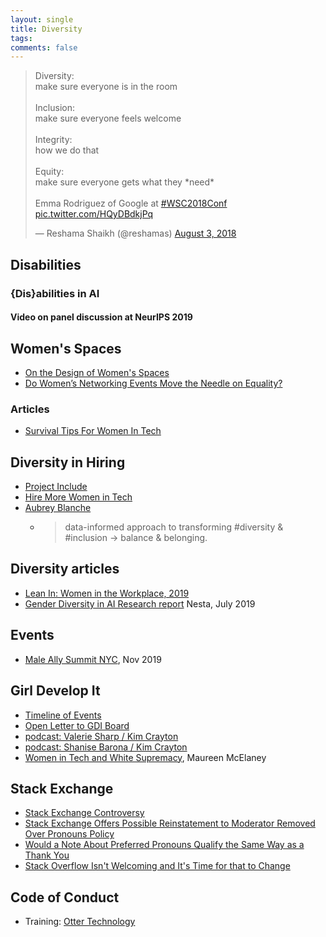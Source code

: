 ```yaml
---
layout: single
title: Diversity
tags: 
comments: false
---
```


<p>
<blockquote class="twitter-tweet" data-lang="en"><p lang="en" dir="ltr">Diversity: <br>make sure everyone is in the room<br><br>Inclusion: <br>make sure everyone feels welcome<br><br>Integrity: <br>how we do that<br><br>Equity:<br>make sure everyone gets what they *need*<br><br>Emma Rodriguez of Google at <a href="https://twitter.com/hashtag/WSC2018Conf?src=hash&amp;ref_src=twsrc%5Etfw">#WSC2018Conf</a> <a href="https://t.co/HQyDBdkjPq">pic.twitter.com/HQyDBdkjPq</a></p>&mdash; Reshama Shaikh (@reshamas) <a href="https://twitter.com/reshamas/status/1025384111861653505?ref_src=twsrc%5Etfw">August 3, 2018</a></blockquote>
<script async src="https://platform.twitter.com/widgets.js" charset="utf-8"></script>
</p>


## Disabilities

### {Dis}abilities in AI
#### Video on panel discussion at NeurIPS 2019

<p>
<div id="presentation-embed-38922466"></div>
<script src='https://slideslive.com/embed_presentation.js'></script>
<script>
    embed = new SlidesLiveEmbed('presentation-embed-38922466', {
        presentationId: '38922466',
        autoPlay: false, // change to true to autoplay the embedded presentation
        verticalEnabled: true
    });
</script>
</p>

## Women's Spaces
- [On the Design of Women's Spaces](https://medium.com/@maybekatz/on-the-design-of-womens-spaces-72bf8f396dc0)
- [Do Women’s Networking Events Move the Needle on Equality?](https://hbr.org/2018/02/do-womens-networking-events-move-the-needle-on-equality)

### Articles
- [Survival Tips For Women In Tech](https://patricia.no/2018/09/06/survival_tips_for_women_in_tech.html)

## Diversity in Hiring
* [Project Include](https://projectinclude.org)
* [Hire More Women in Tech](https://www.hiremorewomenintech.com)
* [Aubrey Blanche](https://aubreyblanche.com)
  * >data-informed approach to transforming #diversity & #inclusion -> balance & belonging.

## Diversity articles
* [Lean In:  Women in the Workplace, 2019](https://leanin.org/women-in-the-workplace-2019)
* [Gender Diversity in AI Research report](https://www.nesta.org.uk/report/gender-diversity-ai/) Nesta, July 2019

## Events
* [Male Ally Summit NYC](https://community.anitab.org/event/male-ally-summit-2019/), Nov 2019

## Girl Develop It
* [Timeline of Events](http://an-open-letter-to-gdi-board.com/timeline/)
* [Open Letter to GDI Board](http://an-open-letter-to-gdi-board.com/)
* [podcast: Valerie Sharp / Kim Crayton](https://hashtagcauseascene.com/podcast/valerie-sharp-kristen-seversky/)
* [podcast: Shanise Barona / Kim Crayton](https://hashtagcauseascene.com/podcast/shanise-barona/)
* [Women in Tech and White Supremacy](https://medium.com/@Mo_Mack/women-in-tech-and-white-supremacy-a8ea49bf1a5f), Maureen McElaney

## Stack Exchange
* [Stack Exchange Controversy](https://www.theregister.co.uk/2019/10/01/stack_exchange_controversy/)
* [Stack Exchange Offers Possible Reinstatement to Moderator Removed Over Pronouns Policy](https://tech.slashdot.org/story/19/12/28/0448227/stack-exchange-apologizes-offers-possible-reinstatement-to-moderator-removed-over-pronouns-policy)
* [Would a Note About Preferred Pronouns Qualify the Same Way as a Thank You](https://meta.stackoverflow.com/questions/390301/would-a-note-about-preferred-pronouns-qualify-the-same-way-as-a-thank-you)
* [Stack Overflow Isn't Welcoming and It's Time for that to Change](
https://stackoverflow.blog/2018/04/26/stack-overflow-isnt-very-welcoming-its-time-for-that-to-change/)

## Code of Conduct 
* Training:  [Otter Technology](https://otter.technology/)


  
